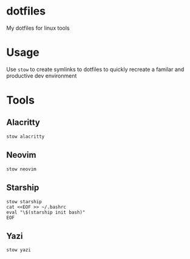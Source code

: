 # dotfiles
My dotfiles for linux tools

# Usage
Use `stow` to create symlinks to dotfiles to quickly recreate a familar and productive dev environment

# Tools
## Alacritty
`stow alacritty`
## Neovim
`stow neovim`
## Starship
```
stow starship 
cat <<EOF >> ~/.bashrc
eval "\$(starship init bash)"
EOF
```
## Yazi
`stow yazi`
